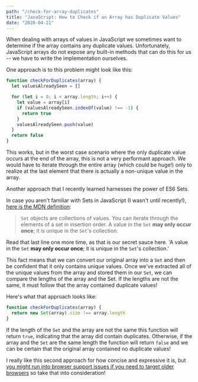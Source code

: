 ```yaml
---
path: "/check-for-array-duplicates"
title: "JavaScript: How to Check if an Array has Duplicate Values"
date: "2020-04-21"
---
```


When dealing with arrays of values in JavaScript we sometimes want to determine if the array contains any duplicate values. Unfortunately, JavaScript arrays do not expose any built-in methods that can do this for us -- we have to write the implementation ourselves.

One approach is to this problem might look like this:

```javascript
function checkForDuplicates(array) {
  let valuesAlreadySeen = []

  for (let i = 0; i < array.length; i++) {
    let value = array[i]
    if (valuesAlreadySeen.indexOf(value) !== -1) {
      return true
    }
    valuesAlreadySeen.push(value)
  }
  return false
}
```

This works, but in the worst case scenario where the only duplicate value occurs at the end of the array, this is not a very performant approach. We would have to iterate through the entire array (which could be huge!) only to realize at the last element that there is actually a non-unique value in the array.

Another approach that I recently learned harnesses the power of ES6 Sets.

In case you aren't familiar with Sets in JavaScript (I wasn't until recently!), [here is the MDN definition](https://developer.mozilla.org/en-US/docs/Web/JavaScript/Reference/Global_Objects/Set):

> `Set` objects are collections of values. You can iterate through the elements of a set in insertion order. A value in the `Set` **may only occur once**;
> it is unique in the `Set`'s collection.

Read that last line one more time, as that is our secret sauce here. 'A value in the `Set` **may only occur once**; it is unique in the `Set`'s collection.'

This fact means that we can convert our original array into a `Set` and then be confident that it only contains unique values. Once we've extracted all of the unique values from the array and stored them in our `Set`, we can compare the lengths of the array and the Set. If the lengths are not the same, it must follow that the array contained duplicate values!

Here's what that approach looks like:

```javascript
function checkForDuplicates(array) {
  return new Set(array).size !== array.length
}
```

If the length of the `Set` and the array are not the same this function will return `true`, indicating that the array did contain duplicates. Otherwise, if the array and the `Set` are the same length the function will return `false` and we can be certain that the original array contained no duplicate values!

I really like this second approach for how concise and expressive it is, but [you might run into browser support issues if you need to target older browsers](https://caniuse.com/#feat=mdn-javascript_builtins_set_set_null_allowed) so take that into consideration!
